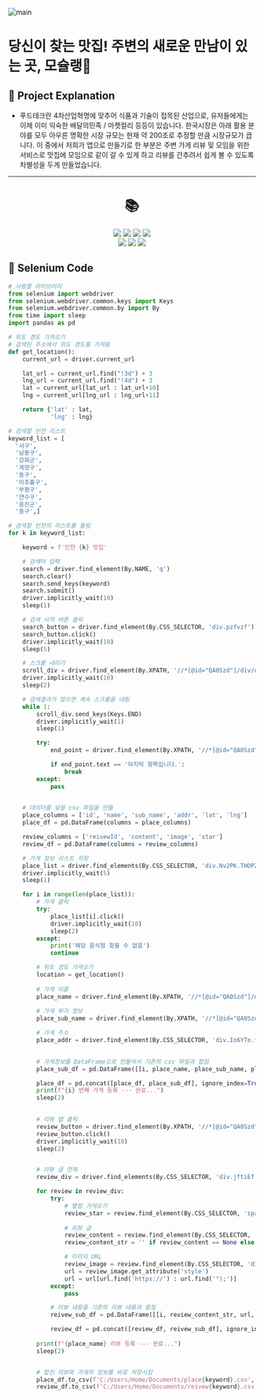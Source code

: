 ![main](https://github.com/moschelin-app/client_mochelin_android/assets/124220561/ba1cdca6-b93e-4d61-bdaa-f56bea3d32c0)


# 당신이 찾는 맛집! 주변의 새로운 만남이 있는 곳, 모슐랭🍴

## 📌 Project Explanation

-  푸드테크란 4차산업혁명에 맞추어 식품과 기술이 접목된 산업으로, 유저들에게는 이제 이미 익숙한 배달의민족 / 마켓컬리 등등이 있습니다. 한국시장은 아래 활용 분야를 모두 아우른 명확한 시장 규모는 현재 약 200조로 추정할 만큼 시장규모가 큽니다. 이 중에서 저희가 앱으로 만들기로 한 부분은 주변 가게 리뷰 및 모임을 위한 서비스로 맛집에 모임으로 같이 갈 수 있게 하고 리뷰를 간추려서 쉽게 볼 수 있도록 차별성을 두게 만들었습니다.

---

<div align = "center">
  <h1>📚</h1>
  <img src="https://img.shields.io/badge/Python-3776AB?style=flat-square&logo=Python&logoColor=white"/> 
  <img src="https://img.shields.io/badge/Numpy-013243?style=flat-square&logo=Numpy&logoColor=white"/>
  <img src="https://img.shields.io/badge/Pandas-150458?style=flat-square&logo=Pandas&logoColor=white"/>
  <img src="https://img.shields.io/badge/Jupyter-F37626?style=flat-square&logo=jupyter&logoColor=white"/> 
  <br>
  <img src="https://img.shields.io/badge/Google Colab-F9AB00?style=flat-square&logo=googlecolab&logoColor=white"/>   
  <img src="https://img.shields.io/badge/Selenium-43B02A?style=flat-square&logo=selenium&logoColor=white"/>
  <img src="https://img.shields.io/badge/Json-000000?style=flat-square&logo=json&logoColor=white"/>
</div>



## 📌 Selenium Code

```Python 3
# 사용할 라이브러리
from selenium import webdriver
from selenium.webdriver.common.keys import Keys
from selenium.webdriver.common.by import By
from time import sleep
import pandas as pd
```

```Python 3
# 위도 경도 가져오기
# 검색된 주소에서 위도 경도를 가져옴
def get_location():
    current_url = driver.current_url

    lat_url = current_url.find("!3d") + 3
    lng_url = current_url.find("!4d") + 3
    lat = current_url[lat_url : lat_url+10]
    lng = current_url[lng_url : lng_url+11]

    return {'lat' : lat,
            'lng' : lng}
```


```Python 3
# 검색할 인천 리스트
keyword_list = [
  '서구',
  '남동구',
  '강화군',
  '계양구',
  '동구',
  '미추홀구',
  '부평구',
  '연수구',
  '옹진군',
  '중구',]

# 검색할 인천의 리스트를 돌림
for k in keyword_list:

    keyword = f'인천 {k} 맛집'

    # 검색어 입력
    search = driver.find_element(By.NAME, 'q')
    search.clear()
    search.send_keys(keyword)
    search.submit()
    driver.implicitly_wait(10)
    sleep(1)

    # 검색 시작 버튼 클릭
    search_button = driver.find_element(By.CSS_SELECTOR, 'div.pzfvzf')
    search_button.click()
    driver.implicitly_wait(10)
    sleep(5)

    # 스크롤 내리기
    scroll_div = driver.find_element(By.XPATH, '//*[@id="QA0Szd"]/div/div/div[1]/div[2]/div/div[1]/div/div/div[2]/div[1]')
    driver.implicitly_wait(10)
    sleep(2)

    # 검색결과가 많으면 계속 스크롤을 내림
    while 1:
        scroll_div.send_keys(Keys.END)
        driver.implicitly_wait(1)
        sleep(1)

        try:
            end_point = driver.find_element(By.XPATH, '//*[@id="QA0Szd"]/div/div/div[1]/div[2]/div/div[1]/div/div/div[2]/div[1]/div[243]/div/p/span/span')

            if end_point.text == '마지막 항목입니다.':
                break
        except:
            pass
        

    # 데이터를 넣을 csv 파일을 만듦
    place_columns = ['id', 'name', 'sub_name', 'addr', 'lat', 'lng']
    place_df = pd.DataFrame(columns = place_columns)

    review_columns = ['reivewId', 'content', 'image', 'star']
    review_df = pd.DataFrame(columns = review_columns)

    # 가게 정보 리스트 저장
    place_list = driver.find_elements(By.CSS_SELECTOR, 'div.Nv2PK.THOPZb.CpccDe > a.hfpxzc')
    driver.implicitly_wait(5)
    sleep(1)

    for i in range(len(place_list)):
        # 가게 클릭
        try:
            place_list[i].click()
            driver.implicitly_wait(10)
            sleep(2)
        except:
            print('해당 음식점 찾을 수 없음')
            continue

        # 위도 경도 가져오기
        location = get_location()
        
        # 가게 이름
        place_name = driver.find_element(By.XPATH, '//*[@id="QA0Szd"]/div/div/div[1]/div[3]/div/div[1]/div/div/div[2]/div[2]/div/div[1]/div[1]/h1').text
        
        # 가게 부가 정보
        place_sub_name = driver.find_element(By.XPATH, '//*[@id="QA0Szd"]/div/div/div[1]/div[3]/div/div[1]/div/div/div[2]/div[2]/div/div[1]/div[2]/div/div[2]/span/span/button').text

        # 가게 주소
        place_addr = driver.find_element(By.CSS_SELECTOR, 'div.Io6YTe.fontBodyMedium.kR99db').text
    

        # 가게정보를 DataFrame으로 만들어서 기존의 csv 파일과 합침
        place_sub_df = pd.DataFrame([[i, place_name, place_sub_name, place_addr, location['lat'], location['lng']]], columns=place_columns)

        place_df = pd.concat([place_df, place_sub_df], ignore_index=True)
        print(f"{i} 번째 가게 등록 --- 완료...")
        sleep(2)
        

        # 리뷰 탭 클릭
        review_button = driver.find_element(By.XPATH, '//*[@id="QA0Szd"]/div/div/div[1]/div[3]/div/div[1]/div/div/div[2]/div[3]/div/div/button[2]')
        review_button.click()
        driver.implicitly_wait(10)
        sleep(2)


        # 리뷰 글 전체
        review_div = driver.find_elements(By.CSS_SELECTOR, 'div.jftiEf.fontBodyMedium ')[:5]

        for review in review_div:
            try:
                # 별점 가져오기
                review_star = review.find_element(By.CSS_SELECTOR, 'span.kvMYJc').accessible_name[-2]
                
                # 리뷰 글
                review_content = review.find_element(By.CSS_SELECTOR, 'span.wiI7pd')
                review_content_str = '' if review_content == None else review_content.text

                # 이미지 URL
                review_image = review.find_element(By.CSS_SELECTOR, 'div.KtCyie > button')
                url = review_image.get_attribute('style')
                url = url[url.find('https://') : url.find('");')]
            except:
                pass

            # 리뷰 내용을 기존의 리뷰 내용과 함침
            reivew_sub_df = pd.DataFrame([[i, review_content_str, url, review_star]], columns=review_columns)

            review_df = pd.concat([review_df, reivew_sub_df], ignore_index=True)
            
        print(f"{place_name} 리뷰 등록 --- 완료...")
        sleep(2)


        # 합친 리뷰와 가게의 정보를 바로 저장시킴
        place_df.to_csv(f'C:/Users/Home/Documents/place{keyword}.csv', index=False, encoding='utf-8-sig')
        review_df.to_csv(f'C:/Users/Home/Documents/reivew{keyword}.csv', index=False, encoding='utf-8-sig')
```
